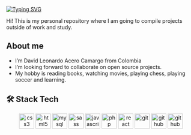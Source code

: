 [![Typing SVG](https://readme-typing-svg.demolab.com?font=Fira+Code&pause=1000&width=435&lines=Welcome+to+ingdavidacero's+Github)](https://git.io/typing-svg)

Hi! This is my personal repository where I am going to compile projects outside of work and study.

## About me

- I’m David Leonardo Acero Camargo from Colombia 
- I’m looking forward to collaborate on open source projects.
- My hobby is reading books, watching movies, playing chess, playing soccer and learning.

## 🛠️ Stack Tech
<p align="center"> 
  <a target="_blank"> 
    <img src="https://github.com/ingdavidacero/ingdavidacero/assets/145169343/35e6cf25-e779-496b-b935-7006d58b4fff" alt="css3" width="40" height="40"/> 
  </a>
  <a target="_blank"> 
    <img src="https://github.com/ingdavidacero/ingdavidacero/assets/145169343/39f9d23d-e738-4dc0-879b-8fcaeae2070f" alt="html5" width="40" height="40"/> 
  </a> 
  <a target="_blank"> 
    <img src="https://github.com/ingdavidacero/ingdavidacero/assets/145169343/dcc74400-08c4-422f-addf-a74089653bb1" alt="mysql" width="40" height="40"/> 
  </a>  
   <a target="_blank"> 
    <img src="https://github.com/ingdavidacero/ingdavidacero/assets/145169343/7485a3b2-69e5-493e-a87b-cc7ac455c696" alt="sass" width="40" height="40"/> 
  </a>  
  <a target="_blank"> 
    <img src="https://github.com/ingdavidacero/ingdavidacero/assets/145169343/0e3bd18d-01f6-43b7-b729-ab4cf488d463" alt="javascript" width="40" height="40"/> 
  </a> 
  <a target="_blank"> 
    <img src="https://github.com/ingdavidacero/ingdavidacero/assets/145169343/4b25c758-8034-43f2-911f-0b246c683e48" alt="php" width="40" height="40"/> 
  </a>
  <a target="_blank"> 
    <img src="https://github.com/ingdavidacero/ingdavidacero/assets/145169343/56ea3915-5b68-4077-8e17-7957e7660741" alt="react" width="40" height="40"/> 
  </a> 
  <a target="_blank"> 
    <img src="https://github.com/ingdavidacero/ingdavidacero/assets/145169343/526f44aa-7a42-4af8-b557-55b5ae65f6b3" alt="git" width="40" height="40"/> 
  </a> 
  <a target="_blank"> 
    <img src="https://github.com/ingdavidacero/ingdavidacero/assets/145169343/def246cc-0539-43c6-a0ab-58e46b86b3df" alt="github" width="40" height="40"/> 
  </a> 
  <a target="_blank"> 
    <img src="https://github.com/ingdavidacero/ingdavidacero/assets/145169343/7cd63f25-d306-404b-9ceb-6fe385413be4" alt="github" width="40" height="40"/> 
  </a> 
</p>

